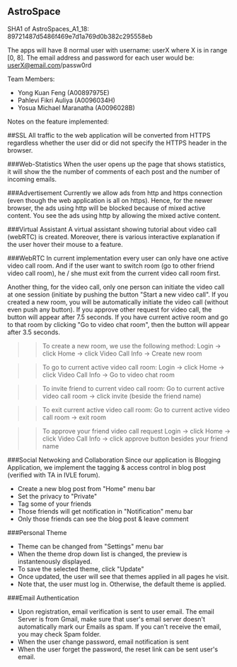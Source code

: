 ## AstroSpace

SHA1 of AstroSpaces_A1_18: 89721487d5486f469e7d1a769d0b382c295558eb

The apps will have 8 normal user with username: userX where X is in range [0, 8].
The email address and password for each user would be: userX@email.com/passw0rd

Team Members:

- Yong Kuan Feng (A00897975E)
- Pahlevi Fikri Auliya (A0096034H)
- Yosua Michael Maranatha (A0096028B)


Notes on the feature implemented:

##SSL
All traffic to the web application will be converted from HTTPS regardless whether the user did or did not specify the HTTPS header in the browser.

###Web-Statistics
When the user opens up the page that shows statistics, it will show the the number of comments of each post and the number of incoming emails.


###Advertisement
Currently we allow ads from http and https connection (even though the web application is all on https).
Hence, for the newer browser, the ads using http will be blocked because of mixed active content. 
You see the ads using http by allowing the mixed active content.


###Virtual Assistant
A virtual assistant showing tutorial about video call (webRTC) is created. Moreover, there is various interactive explanation if the user hover their mouse to a feature.


###WebRTC
In current implementation every user can only have one active video call room. And if the user want to switch room (go to other friend video call room), he / she must exit from the current video call room first.

Another thing, for the video call, only one person can initiate the video call at one session (initiate by pushing the button "Start a new video call".
If you created a new room, you will be automatically initiate the video call (without even push any button).
If you approve other request for video call, the button will appear after 7.5 seconds.
If you have current active room and go to that room by clicking "Go to video chat room", then the button will appear after 3.5 seconds.

>>To create a new room, we use the following method:
Login -> click Home -> click Video Call Info  -> Create new room    

>>To go to current active video call room:
Login -> click Home -> click Video Call Info -> Go to video chat room

>>To invite friend to current video call room:
Go to current active video call room -> click invite (beside the friend name)

>>To exit current active video call room:
Go to current active video call room -> exit room

>>To approve your friend video call request
Login -> click Home -> click Video Call Info -> click approve button besides your friend name


    
###Social Netwoking and Collaboration
Since our application is Blogging Application, we implement the tagging & access control in blog post (verified with TA in IVLE forum).

- Create a new blog post from "Home" menu bar
- Set the privacy to "Private"
- Tag some of your friends
- Those friends will get notification in "Notification" menu bar
- Only those friends can see the blog post & leave comment

###Personal Theme
- Theme can be changed from "Settings" menu bar
- When the theme drop down list is changed, the preview is instantenously displayed.
- To save the selected theme, click "Update"
- Once updated, the user will see that themes applied in all pages he visit.
- Note that, the user must log in. Otherwise, the default theme is applied.

###Email Authentication
- Upon registration, email verification is sent to user email.
The email Server is from Gmail, make sure that user's email server doesn't automatically mark our Emails as spam.
If you can't receive the email, you may check Spam folder.
- When the user change password, email notification is sent
- When the user forget the password, the reset link can be sent user's email. 
